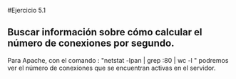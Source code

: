 #Ejercicio 5.1
## Buscar información sobre cómo calcular el número de conexiones por segundo.
 
Para Apache, con el comando : "netstat -lpan | grep :80 | wc -l " podremos ver el número de conexiones que se encuentran activas en el servidor.

